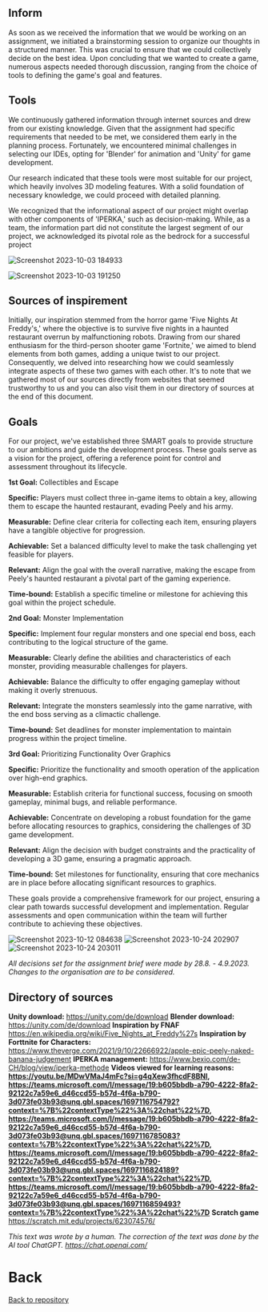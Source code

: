 ## Inform

As soon as we received the information that we would be working on an assignment, we initiated a brainstorming session to organize our thoughts in a structured manner. This was crucial to ensure that we could collectively decide on the best idea. Upon concluding that we wanted to create a game, numerous aspects needed thorough discussion, ranging from the choice of tools to defining the game's goal and features.


## Tools
We continuously gathered information through internet sources and drew from our existing knowledge. Given that the assignment had specific requirements that needed to be met, we considered them early in the planning process. Fortunately, we encountered minimal challenges in selecting our IDEs, opting for 'Blender' for animation and 'Unity' for game development.

Our research indicated that these tools were most suitable for our project, which heavily involves 3D modeling features. With a solid foundation of necessary knowledge, we could proceed with detailed planning.

We recognized that the informational aspect of our project might overlap with other components of 'IPERKA,' such as decision-making. While, as a team, the information part did not constitute the largest segment of our project, we acknowledged its pivotal role as the bedrock for a successful project

![Screenshot 2023-10-03 184933](https://github.com/Maximilian-Noethe/m413_ap23a_FNAP/assets/142780256/811cdb4a-1dc2-4751-b765-c69a79943262)


![Screenshot 2023-10-03 191250](https://github.com/Maximilian-Noethe/m413_ap23a_FNAP/assets/142780256/a3296b53-0906-4ca2-b2ab-ad6c523fbb56)
## Sources of inspirement

Initially, our inspiration stemmed from the horror game 'Five Nights At Freddy's,' where the objective is to survive five nights in a haunted restaurant overrun by malfunctioning robots. Drawing from our shared enthusiasm for the third-person shooter game 'Fortnite,' we aimed to blend elements from both games, adding a unique twist to our project. Consequently, we delved into researching how we could seamlessly integrate aspects of these two games with each other. It's to note that we gathered most of our sources directly from websites that seemed trustworthy to us and you can also visit them in our directory of sources at the end of this document.

## Goals
For our project, we've established three SMART goals to provide structure to our ambitions and guide the development process. These goals serve as a vision for the project, offering a reference point for control and assessment throughout its lifecycle.


**1st Goal:** Collectibles and Escape

**Specific:** Players must collect three in-game items to obtain a key, allowing them to escape the haunted restaurant, evading Peely and his army.

**Measurable:** Define clear criteria for collecting each item, ensuring players have a tangible objective for progression.

**Achievable:** Set a balanced difficulty level to make the task challenging yet feasible for players.

**Relevant:** Align the goal with the overall narrative, making the escape from Peely's haunted restaurant a pivotal part of the gaming experience.

**Time-bound:** Establish a specific timeline or milestone for achieving this goal within the project schedule.  


**2nd Goal:** Monster Implementation

**Specific:** Implement four regular monsters and one special end boss, each contributing to the logical structure of the game.

**Measurable:** Clearly define the abilities and characteristics of each monster, providing measurable challenges for players.

**Achievable:** Balance the difficulty to offer engaging gameplay without making it overly strenuous.

**Relevant:** Integrate the monsters seamlessly into the game narrative, with the end boss serving as a climactic challenge.

**Time-bound:** Set deadlines for monster implementation to maintain progress within the project timeline.  


**3rd Goal:** Prioritizing Functionality Over Graphics

**Specific:** Prioritize the functionality and smooth operation of the application over high-end graphics.

**Measurable:** Establish criteria for functional success, focusing on smooth gameplay, minimal bugs, and reliable performance.

**Achievable:** Concentrate on developing a robust foundation for the game before allocating resources to graphics, considering the challenges of 3D game development.

**Relevant:** Align the decision with budget constraints and the practicality of developing a 3D game, ensuring a pragmatic approach.

**Time-bound:** Set milestones for functionality, ensuring that core mechanics are in place before allocating significant resources to graphics.


These goals provide a comprehensive framework for our project, ensuring a clear path towards successful development and implementation. Regular assessments and open communication within the team will further contribute to achieving these objectives.


![Screenshot 2023-10-12 084638](https://github.com/Maximilian-Noethe/m413_ap23a_FNAP/assets/142780256/58d4911e-e9a0-426d-bc6c-62f1a5d9d699)
![Screenshot 2023-10-24 202907](https://github.com/Maximilian-Noethe/m413_ap23a_FNAP/assets/142780256/a522ce14-63c8-4e76-a83e-822f55b1358a)
![Screenshot 2023-10-24 203011](https://github.com/Maximilian-Noethe/m413_ap23a_FNAP/assets/142780256/a5c68e94-94d4-4c29-887c-766ba0ca8dee)

*All decisions set for the assignment brief were made by 28.8. - 4.9.2023. Changes to the organisation are to be considered.*

## Directory of sources

**Unity download:** https://unity.com/de/download
**Blender download:** https://unity.com/de/download
**Inspiration by FNAF** https://en.wikipedia.org/wiki/Five_Nights_at_Freddy%27s
**Inspiration by Forttnite for Characters:** https://www.theverge.com/2021/9/10/22666922/apple-epic-peely-naked-banana-judgement
**IPERKA management:** https://www.bexio.com/de-CH/blog/view/iperka-methode
**Videos viewed for learning reasons: https://youtu.be/MDwVMaJ4mFc?si=g4qXew3fhcdF8BNl, https://teams.microsoft.com/l/message/19:b605bbdb-a790-4222-8fa2-92122c7a59e6_d46ccd55-b57d-4f6a-b790-3d073fe03b93@unq.gbl.spaces/1697116754792?context=%7B%22contextType%22%3A%22chat%22%7D, https://teams.microsoft.com/l/message/19:b605bbdb-a790-4222-8fa2-92122c7a59e6_d46ccd55-b57d-4f6a-b790-3d073fe03b93@unq.gbl.spaces/1697116785083?context=%7B%22contextType%22%3A%22chat%22%7D, https://teams.microsoft.com/l/message/19:b605bbdb-a790-4222-8fa2-92122c7a59e6_d46ccd55-b57d-4f6a-b790-3d073fe03b93@unq.gbl.spaces/1697116824189?context=%7B%22contextType%22%3A%22chat%22%7D, https://teams.microsoft.com/l/message/19:b605bbdb-a790-4222-8fa2-92122c7a59e6_d46ccd55-b57d-4f6a-b790-3d073fe03b93@unq.gbl.spaces/1697116859493?context=%7B%22contextType%22%3A%22chat%22%7D**
**Scratch game** https://scratch.mit.edu/projects/623074576/


*This text was wrote by a human. The correction of the text was done by the AI tool ChatGPT. https://chat.openai.com/*

# Back
[Back to repository]



[Back to repository]: https://github.com/Maximilian-Noethe/m413_ap23a_FNAP/tree/main
